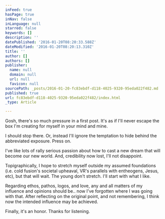```yaml
---
inFeed: true
hasPage: true
inNav: false
inLanguage: null
starred: false
keywords: []
description: ''
datePublished: '2016-01-20T08:20:33.588Z'
dateModified: '2016-01-20T08:20:13.310Z'
title: ''
author: []
authors: []
publisher:
  name: null
  domain: null
  url: null
  favicon: null
sourcePath: _posts/2016-01-20-fc83ebdf-d118-4025-9320-95eda022f482.md
published: true
url: fc83ebdf-d118-4025-9320-95eda022f482/index.html
_type: Article

---
```

Gosh, there's so much pressure in a first post. It's as if I'll never escape the box I'm creating for myself in your mind and mine. 

I should stop there. Or, instead I'll ignore the temptation to hide behind the abbreviated exposure. Press on.

I've like lots of rally serious passion about how to cast a new dream that will become our new world. And, credibility now lost, I'll not disappoint. 

Topigraphically, I hope to stretch myself outside my assumed foundations (i.e. cold fusion's societal upheaval, VR's parallels with entheogens, Jesus, etc), but that will wait. The young don't stretch. I'll start with what I like. 

Regarding ethos, pathos, logos, and love, any and all matters of my influence and opinions should be.. now I've forgotten where I was going with that. After reflecting on the original point, and not remembering, I think now the intended influence may be achieved.

Finally, it's an honor. Thanks for listening.